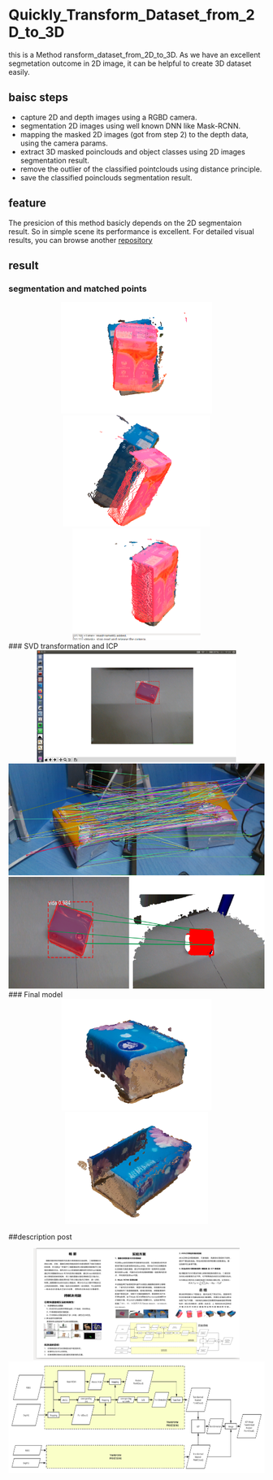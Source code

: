 # Quickly_Transform_Dataset_from_2D_to_3D
this is a Method ransform_dataset_from_2D_to_3D. As we have an excellent segmetation outcome in 2D image, it can be helpful to create 3D dataset easily. 

## baisc steps
* capture 2D and depth images using a RGBD camera.
* segmentation 2D images using well known DNN like Mask-RCNN.
* mapping the masked 2D images (got from step 2) to the depth data, using the camera params.
* extract 3D masked poinclouds and object classes using 2D images segmentation result.
* remove the outlier of the classified pointclouds using distance principle.
* save the classified poinclouds segmentation result.

## feature 
The presicion of this method basicly depends on the 2D segmentaion result. So in simple scene its performance is excellent.
For detailed visual results, you can browse another [repository](https://github.com/wangzivector/object_detection-Qt-PCL-ROS-GUI)

## result
### segmentation and matched points
<div align="center"> <img src="./PNG/8.png" height="220" /><img src="./PNG/9.png" height="220" /><img src="./PNG/10.png" height="220" /></div>
### SVD transformation and ICP 
<div align="center"> <img src="./PNG/1.png" height="220" /><img src="./PNG/13.png" height="220" /><img src="./PNG/14.png" height="220" /></div>
### Final model
<div align="center"><img src="./PNG/2.png" height="220" /><img src="./PNG/3.png" height="220" /></div>

##description post
<div align="center"><img src="./PNG/17.png" height="220" /></div>
<div align="center"><img src="./PNG/11.png" height="220" /></div>


